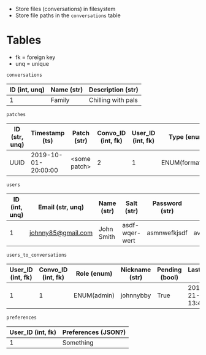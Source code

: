 * Store files (conversations) in filesystem
* Store file paths in the `conversations` table

# Tables
* fk = foreign key
* unq = unique

`conversations `

 ID (int, unq) | Name (str) | Description (str)
 --- | --- | --- 
1 | Family | Chilling with pals

`patches`

ID (str, unq) | Timestamp (ts) | Patch (str)| Convo_ID (int, fk) | User_ID (int, fk) | Type (enum)
 --- | --- | --- | --- | --- | ---
UUID | 2019-10-01-20:00:00 | \<some patch\> | 2 | 1 | ENUM(formatting)

`users`

ID (int, unq) | Email (str, unq) | Name (str) | Salt (str) | Password (str) | Avatar (str)
--- | --- | --- | --- | --- | ---
1 | johnny85@gmail.com | John Smith | asdf-wqer-wert | asmnwefkjsdf | avatars/johnny_smithy.png

`users_to_conversations`

User_ID (int, fk) | Convo_ID (int, fk) | Role (enum) | Nickname (str) | Pending (bool) | Last_Opened (ts)
--- | --- | --- | --- | --- | ---
1 | 1 | ENUM(admin) | johnnybby | True | 2019-12-21-13:45:00

`preferences`

User_ID (int, fk) | Preferences (JSON?)
--- | ---
1 | Something
